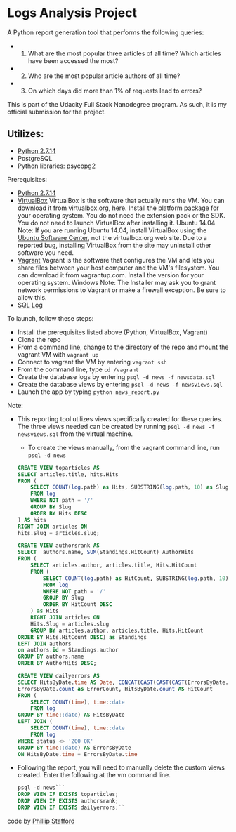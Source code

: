 # Logs Analysis Project
A Python report generation tool that performs the following queries:
* 1. What are the most popular three articles of all time? Which articles have been accessed the most?
* 2. Who are the most popular article authors of all time?
* 3. On which days did more than 1% of requests lead to errors? 

This is part of the Udacity Full Stack Nanodegree program.  As such, it is my official submission for the project.
## Utilizes:
* [Python 2.7.14](https://www.python.org/)
* PostgreSQL
* Python libraries: psycopg2


Prerequisites:
* [Python 2.7.14](https://www.python.org/)
* [VirtualBox](https://www.virtualbox.org/wiki/VirtualBox)
VirtualBox is the software that actually runs the VM. You can download it from virtualbox.org, here. Install the platform package for your operating system. You do not need the extension pack or the SDK. You do not need to launch VirtualBox after installing it.
Ubuntu 14.04 Note: If you are running Ubuntu 14.04, install VirtualBox using the [Ubuntu Software Center](https://apps.ubuntu.com/cat/applications/quantal/virtualbox-qt/), not the virtualbox.org web site. Due to a reported bug, installing VirtualBox from the site may uninstall other software you need.
* [Vagrant](https://www.vagrantup.com/)
Vagrant is the software that configures the VM and lets you share files between your host computer and the VM's filesystem. You can download it from vagrantup.com. Install the version for your operating system.
Windows Note: The Installer may ask you to grant network permissions to Vagrant or make a firewall exception. Be sure to allow this.
* [SQL Log](https://d17h27t6h515a5.cloudfront.net/topher/2016/August/57b5f748_newsdata/newsdata.zip)

To launch, follow these steps:
* Install the prerequisites listed above (Python, VirtualBox, Vagrant)
* Clone the repo
* From a command line, change to the directory of the repo and mount the vagrant VM with ```vagrant up```
* Connect to vagrant the VM by entering ```vagrant ssh```
* From the command line, type ```cd /vagrant```
* Create the database logs by entering ```psql -d news -f newsdata.sql``` 
* Create the database views by entering ```psql -d news -f newsviews.sql```
* Launch the app by typing ```python news_report.py```

Note: 
* This reporting tool utilizes views specifically created for these queries.  The three views needed can be created by running ```psql -d news -f newsviews.sql``` from the virtual machine.
    * To create the views manually, from the vagrant command line, run `psql -d news`
    ```sql
    CREATE VIEW toparticles AS
    SELECT articles.title, hits.Hits
    FROM (
        SELECT COUNT(log.path) as Hits, SUBSTRING(log.path, 10) as Slug
        FROM log
        WHERE NOT path = '/'
        GROUP BY Slug
        ORDER BY Hits DESC
    ) AS hits
    RIGHT JOIN articles ON
    hits.Slug = articles.slug;
    ```
  
    ```sql
    CREATE VIEW authorsrank AS
    SELECT  authors.name, SUM(Standings.HitCount) AuthorHits
    FROM (
        SELECT articles.author, articles.title, Hits.HitCount
        FROM (
            SELECT COUNT(log.path) as HitCount, SUBSTRING(log.path, 10) as Slug
            FROM log
            WHERE NOT path = '/'
            GROUP BY Slug
            ORDER BY HitCount DESC
        ) as Hits
        RIGHT JOIN articles ON
        Hits.Slug = articles.slug
        GROUP BY articles.author, articles.title, Hits.HitCount
    ORDER BY Hits.HitCount DESC) as Standings
    LEFT JOIN authors
    on authors.id = Standings.author
    GROUP BY authors.name
    ORDER BY AuthorHits DESC;
    ```
   
    ```sql
    CREATE VIEW dailyerrors AS
    SELECT HitsByDate.time AS Date, CONCAT(CAST(CAST(CAST(ErrorsByDate.count as decimal) / CAST(HitsByDate.count AS decimal) * 100 AS decimal(10,2)) AS varchar(5)), '%') AS ErrorPercent,
    ErrorsByDate.count as ErrorCount, HitsByDate.count AS HitCount
    FROM (
        SELECT COUNT(time), time::date
        FROM log
    GROUP BY time::date) AS HitsByDate
    LEFT JOIN (
        SELECT COUNT(time), time::date
        FROM log
    WHERE status <> '200 OK'
    GROUP BY time::date) AS ErrorsByDate
    ON HitsByDate.time = ErrorsByDate.time
    ```

* Following the report, you will need to manually delete the custom views created. Enter the following at the vm command line.
    ```sql
    psql -d news```
    DROP VIEW IF EXISTS toparticles;
    DROP VIEW IF EXISTS authorsrank;
    DROP VIEW IF EXISTS dailyerrors;``

code by [Phillip Stafford](http://philliprstafford.com)